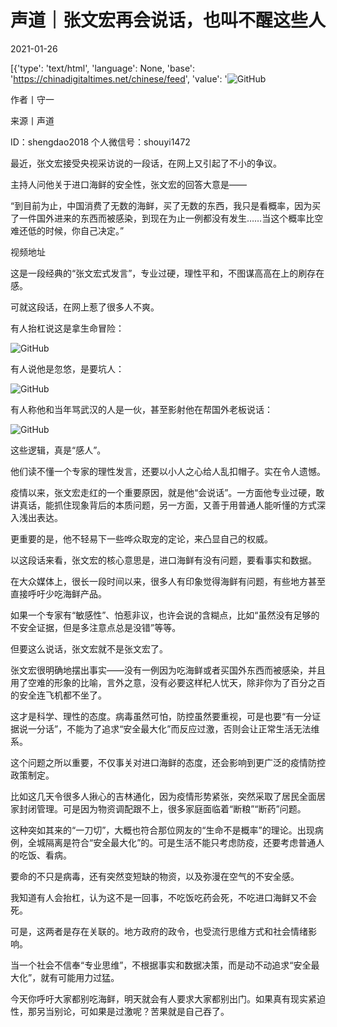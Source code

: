 # 声道｜张文宏再会说话，也叫不醒这些人

2021-01-26

[{'type': 'text/html', 'language': None, 'base': 'https://chinadigitaltimes.net/chinese/feed', 'value': '![GitHub](https://chinadigitaltimes.net/chinese/files/2021/01/post-662024-600fd20b4ac1b.)

作者丨守一

来源丨声道

ID：shengdao2018  个人微信号：shouyi1472

最近，张文宏接受央视采访说的一段话，在网上又引起了不小的争议。

主持人问他关于进口海鲜的安全性，张文宏的回答大意是——

“到目前为止，中国消费了无数的海鲜，买了无数的东西，我只是看概率，因为买了一件国外进来的东西而被感染，到现在为止一例都没有发生……当这个概率比空难还低的时候，你自己决定。”

视频地址

这是一段经典的“张文宏式发言”，专业过硬，理性平和，不图谋高高在上的刷存在感。

可就这段话，在网上惹了很多人不爽。

有人抬杠说这是拿生命冒险：

![GitHub](https://chinadigitaltimes.net/chinese/files/2021/01/post-662024-600fd20ce86dd.png)

有人说他是忽悠，是要坑人：

![GitHub](https://chinadigitaltimes.net/chinese/files/2021/01/post-662024-600fd20e9df89.png)

有人称他和当年骂武汉的人是一伙，甚至影射他在帮国外老板说话：

![GitHub](https://chinadigitaltimes.net/chinese/files/2021/01/post-662024-600fd2103ff9e.png)

这些逻辑，真是“感人”。

他们读不懂一个专家的理性发言，还要以小人之心给人乱扣帽子。实在令人遗憾。

疫情以来，张文宏走红的一个重要原因，就是他“会说话”。一方面他专业过硬，敢讲真话，能抓住现象背后的本质问题，另一方面，又善于用普通人能听懂的方式深入浅出表达。

更重要的是，他不轻易下一些哗众取宠的定论，来凸显自己的权威。

以这段话来看，张文宏的核心意思是，进口海鲜有没有问题，要看事实和数据。

在大众媒体上，很长一段时间以来，很多人有印象觉得海鲜有问题，有些地方甚至直接呼吁少吃海鲜产品。

如果一个专家有“敏感性”、怕惹非议，也许会说的含糊点，比如“虽然没有足够的不安全证据，但是多注意点总是没错”等等。

但要这么说话，张文宏就不是张文宏了。

张文宏很明确地摆出事实——没有一例因为吃海鲜或者买国外东西而被感染，并且用了空难的形象的比喻，言外之意，没有必要这样杞人忧天，除非你为了百分之百的安全连飞机都不坐了。

这才是科学、理性的态度。病毒虽然可怕，防控虽然要重视，可是也要“有一分证据说一分话”，不能为了追求“安全最大化”而反应过激，否则会让正常生活无法维系。

这个问题之所以重要，不仅事关对进口海鲜的态度，还会影响到更广泛的疫情防控政策制定。

比如这几天令很多人揪心的吉林通化，因为疫情形势紧张，突然采取了居民全面居家封闭管理。可是因为物资调配跟不上，很多家庭面临着“断粮”“断药”问题。

这种突如其来的“一刀切”，大概也符合那位网友的“生命不是概率”的理论。出现病例，全城隔离是符合“安全最大化”的。可是生活不能只考虑防疫，还要考虑普通人的吃饭、看病。

要命的不只是病毒，还有突然变短缺的物资，以及弥漫在空气的不安全感。

我知道有人会抬杠，认为这不是一回事，不吃饭吃药会死，不吃进口海鲜又不会死。

可是，这两者是存在关联的。地方政府的政令，也受流行思维方式和社会情绪影响。

当一个社会不信奉“专业思维”，不根据事实和数据决策，而是动不动追求“安全最大化”，就有可能用力过猛。

今天你呼吁大家都别吃海鲜，明天就会有人要求大家都别出门。如果真有现实紧迫性，那另当别论，可如果是过激呢？苦果就是自己吞了。

